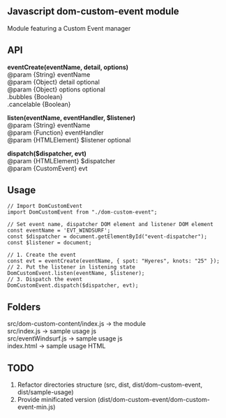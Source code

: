 ## Javascript dom-custom-event module

Module featuring a Custom Event manager

## API

**eventCreate(eventName, detail, options)**  
@param {String} eventName  
@param {Object} detail optional  
@param {Object} options optional  
 .bubbles {Boolean}  
 .cancelable {Boolean}

**listen(eventName, eventHandler, \$listener)**  
@param {String} eventName  
@param {Function} eventHandler  
@param {HTMLElement} \$listener optional

**dispatch(\$dispatcher, evt)**  
@param {HTMLElement} \$dispatcher  
@param {CustomEvent} evt  

## Usage

    // Import DomCustomEvent
    import DomCustomEvent from "./dom-custom-event";

    // Set event name, dispatcher DOM element and listener DOM element
    const eventName = 'EVT_WINDSURF';
    const $dispatcher = document.getElementById("event-dispatcher");
    const $listener = document;

    // 1. Create the event
    const evt = eventCreate(eventName, { spot: "Hyeres", knots: "25" });
    // 2. Put the listener in listening state
    DomCustomEvent.listen(eventName, $listener);
    // 3. Dispatch the event
    DomCustomEvent.dispatch($dispatcher, evt);

## Folders

src/dom-custom-content/index.js -> the module  
src/index.js -> sample usage js  
src/eventWindsurf.js -> sample usage js  
index.html -> sample usage HTML

## TODO

1. Refactor directories structure (src, dist, dist/dom-custom-event, dist/sample-usage)
2. Provide minificated version (dist/dom-custom-event/dom-custom-event-min.js)
